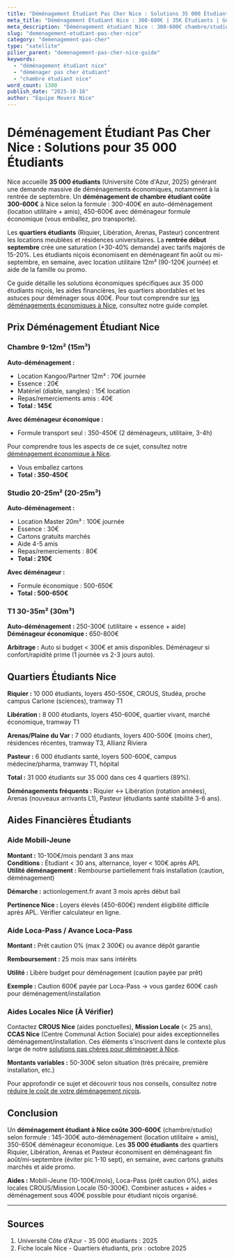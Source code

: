 ```yaml
---
title: "Déménagement Étudiant Pas Cher Nice : Solutions 35 000 Étudiants"
meta_title: "Déménagement Étudiant Nice : 300-600€ | 35K Étudiants | Guide"
meta_description: "Déménagement étudiant Nice : 300-600€ chambre/studio. 35 000 étudiants, rentrée septembre, formule économique, location utilitaire, aides. Guide complet."
slug: "demenagement-etudiant-pas-cher-nice"
category: "demenagement-pas-cher"
type: "satellite"
pilier_parent: "demenagement-pas-cher-nice-guide"
keywords:
  - "déménagement étudiant nice"
  - "déménager pas cher étudiant"
  - "chambre étudiant nice"
word_count: 1300
publish_date: "2025-10-16"
author: "Équipe Moverz Nice"
---
```


# Déménagement Étudiant Pas Cher Nice : Solutions pour 35 000 Étudiants

Nice accueille **35 000 étudiants** (Université Côte d'Azur, 2025) générant une demande massive de déménagements économiques, notamment à la rentrée de septembre. Un **déménagement de chambre étudiant coûte 300-600€** à Nice selon la formule : 300-400€ en auto-déménagement (location utilitaire + amis), 450-600€ avec déménageur formule économique (vous emballez, pro transporte).

Les **quartiers étudiants** (Riquier, Libération, Arenas, Pasteur) concentrent les locations meublées et résidences universitaires. La **rentrée début septembre** crée une saturation (+30-40% demande) avec tarifs majorés de 15-20%. Les étudiants niçois économisent en déménageant fin août ou mi-septembre, en semaine, avec location utilitaire 12m³ (90-120€ journée) et aide de la famille ou promo.

Ce guide détaille les solutions économiques spécifiques aux 35 000 étudiants niçois, les aides financières, les quartiers abordables et les astuces pour déménager sous 400€. Pour tout comprendre sur [les déménagements économiques à Nice](/blog/pas-cher/demenagement-pas-cher-nice-guide), consultez notre guide complet.

## Prix Déménagement Étudiant Nice

### Chambre 9-12m² (15m³)

**Auto-déménagement :**
- Location Kangoo/Partner 12m³ : 70€ journée
- Essence : 20€
- Matériel (diable, sangles) : 15€ location
- Repas/remerciements amis : 40€
- **Total : 145€**

**Avec déménageur économique :**
- Formule transport seul : 350-450€ (2 déménageurs, utilitaire, 3-4h)

Pour comprendre tous les aspects de ce sujet, consultez notre [déménagement économique à Nice](/blog/pas-cher/demenagement-pas-cher-nice-guide).

- Vous emballez cartons
- **Total : 350-450€**

### Studio 20-25m² (20-25m³)

**Auto-déménagement :**
- Location Master 20m³ : 100€ journée
- Essence : 30€
- Cartons gratuits marchés
- Aide 4-5 amis
- Repas/remerciements : 80€
- **Total : 210€**

**Avec déménageur :**
- Formule économique : 500-650€
- **Total : 500-650€**

### T1 30-35m² (30m³)

**Auto-déménagement :** 250-300€ (utilitaire + essence + aide)  
**Déménageur économique :** 650-800€

**Arbitrage :** Auto si budget < 300€ et amis disponibles. Déménageur si confort/rapidité prime (1 journée vs 2-3 jours auto).

## Quartiers Étudiants Nice

**Riquier :** 10 000 étudiants, loyers 450-550€, CROUS, Studéa, proche campus Carlone (sciences), tramway T1

**Libération :** 8 000 étudiants, loyers 450-600€, quartier vivant, marché économique, tramway T1

**Arenas/Plaine du Var :** 7 000 étudiants, loyers 400-500€ (moins cher), résidences récentes, tramway T3, Allianz Riviera

**Pasteur :** 6 000 étudiants santé, loyers 500-600€, campus médecine/pharma, tramway T1, hôpital

**Total :** 31 000 étudiants sur 35 000 dans ces 4 quartiers (89%).

**Déménagements fréquents :** Riquier ↔ Libération (rotation années), Arenas (nouveaux arrivants L1), Pasteur (étudiants santé stabilité 3-6 ans).

## Aides Financières Étudiants

### Aide Mobili-Jeune

**Montant :** 10-100€/mois pendant 3 ans max  
**Conditions :** Étudiant < 30 ans, alternance, loyer < 100€ après APL  
**Utilité déménagement :** Rembourse partiellement frais installation (caution, déménagement)

**Démarche :** actionlogement.fr avant 3 mois après début bail

**Pertinence Nice :** Loyers élevés (450-600€) rendent éligibilité difficile après APL. Vérifier calculateur en ligne.

### Aide Loca-Pass / Avance Loca-Pass

**Montant :** Prêt caution 0% (max 2 300€) ou avance dépôt garantie

**Remboursement :** 25 mois max sans intérêts

**Utilité :** Libère budget pour déménagement (caution payée par prêt)

**Exemple :** Caution 600€ payée par Loca-Pass → vous gardez 600€ cash pour déménagement/installation

### Aides Locales Nice (À Vérifier)

Contactez **CROUS Nice** (aides ponctuelles), **Mission Locale** (< 25 ans), **CCAS Nice** (Centre Communal Action Sociale) pour aides exceptionnelles déménagement/installation. Ces éléments s'inscrivent dans le contexte plus large de notre [solutions pas chères pour déménager à Nice](/blog/pas-cher/demenagement-pas-cher-nice-guide).

**Montants variables :** 50-300€ selon situation (très précaire, première installation, etc.)


Pour approfondir ce sujet et découvrir tous nos conseils, consultez notre [réduire le coût de votre déménagement niçois](/blog/pas-cher/demenagement-pas-cher-nice-guide).

## Conclusion

Un **déménagement étudiant à Nice coûte 300-600€** (chambre/studio) selon formule : 145-300€ auto-déménagement (location utilitaire + amis), 350-650€ déménageur économique. Les **35 000 étudiants** des quartiers Riquier, Libération, Arenas et Pasteur économisent en déménageant fin août/mi-septembre (éviter pic 1-10 sept), en semaine, avec cartons gratuits marchés et aide promo.

**Aides :** Mobili-Jeune (10-100€/mois), Loca-Pass (prêt caution 0%), aides locales CROUS/Mission Locale (50-300€). Combiner astuces + aides = déménagement sous 400€ possible pour étudiant niçois organisé.

---

## Sources

1. Université Côte d'Azur - 35 000 étudiants : 2025
2. Fiche locale Nice - Quartiers étudiants, prix : octobre 2025


